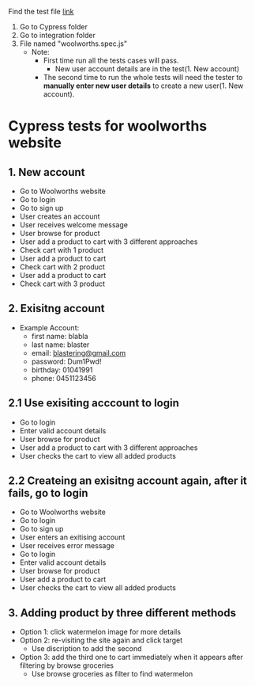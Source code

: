Find the test file [link]()
1. Go to Cypress folder
2. Go to integration folder
3. File named "woolworths.spec.js"
    - Note:
        - First time run all the tests cases will pass.
            - New user account details are in the test(1. New account)
        - The second time to run the whole tests will need the tester to **manually enter new user details** to create a new user(1. New account).

# Cypress tests for woolworths website
## 1. New account
- Go to Woolworths website
- Go to login
- Go to sign up
- User creates an account
- User receives welcome message
- User browse for product
- User add a product to cart with 3 different approaches
- Check cart with 1 product
- User add a product to cart
- Check cart with 2 product
- User add a product to cart
- Check cart with 3 product

## 2. Exisitng account
- Example Account:
    - first name: blabla
    - last name: blaster
    - email: blastering@gmail.com
    - password: Dum1Pwd!
    - birthday: 01041991
    - phone: 0451123456

## 2.1 Use exisiting acccount to login
- Go to login
- Enter valid account details
- User browse for product
- User add a product to cart with 3 different approaches
- User checks the cart to view all added products

## 2.2 Createing an exisitng account again, after it fails, go to login
- Go to Woolworths website
- Go to login
- Go to sign up
- User enters an exitising account
- User receives error message
- Go to login
- Enter valid account details
- User browse for product
- User add a product to cart
- User checks the cart to view all added products

## 3. Adding product by three different methods
- Option 1: click watermelon image for more details
- Option 2: re-visiting the site again and click target  
    - Use discription to add the second
- Option 3: add the third one to cart immediately when it appears after filtering by browse groceries
    - Use browse groceries as filter to find watermelon

